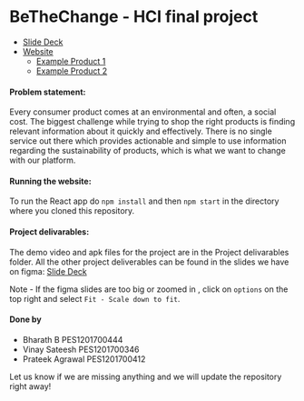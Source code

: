 # BeTheChange - HCI final project

-   [Slide Deck](https://www.figma.com/proto/WfPH1HHIt8WLQYVdCoeMZe/HCI-Mini-Project?node-id=25%3A3&viewport=673%2C512%2C0.02197103574872017&scaling=min-zoom)
-   [Website](https://bethechange-hci.netlify.app/)
    -   [Example Product 1](https://bethechange-hci.netlify.app/9893833530194)
    -   [Example Product 2](https://bethechange-hci.netlify.app/5282854042806)

#### Problem statement:

Every consumer product comes at an environmental and often, a social cost. The biggest challenge while trying to shop the right products is finding relevant information about it quickly and effectively. There is no single service out there which provides actionable and simple to use information regarding the sustainability of products, which is what we want to change with our platform.

#### Running the website:

To run the React app do `npm install` and then `npm start` in the directory where you cloned this repository.

#### Project delivarables:

The demo video and apk files for the project are in the Project delivarables folder. All the other project deliverables can be found in the slides we have on figma: [Slide Deck](https://www.figma.com/proto/WfPH1HHIt8WLQYVdCoeMZe/HCI-Mini-Project?node-id=25%3A3&viewport=673%2C512%2C0.02197103574872017&scaling=min-zoom)

Note - If the figma slides are too big or zoomed in , click on `options` on the top right and select `Fit - Scale down to fit`.

#### Done by

-   Bharath B PES1201700444
-   Vinay Sateesh PES1201700346
-   Prateek Agrawal PES1201700412


Let us know if we are missing anything and we will update the repository right away!
